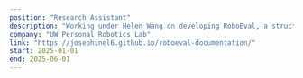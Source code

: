 ```yaml
---
position: "Research Assistant"
description: "Working under Helen Wang on developing RoboEval, a structured benchmark for bimanual manipulation, complete with 3000+ human-collected demonstrations and pre-trained checkpoints using this data. Created a framework for custom tasks and evaluation in MuJoCo, prepared public facing codebase, contributed to final paper, and created documentation site for release."
company: "UW Personal Robotics Lab"
link: "https://josephinel6.github.io/roboeval-documentation/"
start: 2025-01-01
end: 2025-06-01
---
```

